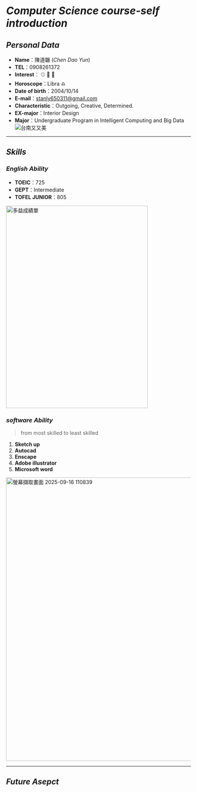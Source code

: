 # _Computer Science course-self introduction_
## ***Personal Data***
* **Name**：陳道韞  \(_Chen Dao Yun_)
* **TEL**：0908261372
* **Interest**： :baseball: :basketball: :musical_keyboard: 
* **Horoscope**：Libra :libra:
* **Date of birth**：2004/10/14
* **E-mail**：stanly650311@gmail.com
* **Characteristic**：Outgoing, Creative, Determined.
* **EX-major**：Interior Design
*  **Major**：Undergraduate Program in Intelligent Computing and Big Data
  ![台南又又美](https://github.com/user-attachments/assets/66d15ed8-daed-450f-abfe-12522b801149)
*****
## ***Skills***
### ***English Ability***
* **TOEIC**：725
* **GEPT**：Intermediate
* **TOFEL JUNIOR**：805
<img width="386" height="551" alt="多益成績單" src="https://github.com/user-attachments/assets/90b8f98b-7490-4345-b2de-32f338a72e6f" />

### ***software Ability***
>from most skilled to least skilled
1. **Sketch up**
2. **Autocad**
3. **Enscape**
4. **Adobe illustrator**
5. **Microsoft word**
<img width="1126" height="772" alt="螢幕擷取畫面 2025-09-16 110839" src="https://github.com/user-attachments/assets/10e6de22-435e-4b1a-9185-5bbe58780c9f" />

*******
## ***Future Asepct***


